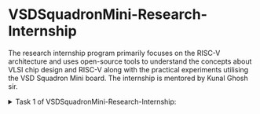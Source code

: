 # VSDSquadronMini-Research-Internship

The research internship program primarily focuses on the RISC-V architecture and uses open-source tools to understand the concepts about VLSI chip design and RISC-V along with the practical experiments utilising the VSD Squadron Mini board. The internship is mentored by Kunal Ghosh sir.

<details>
  <summary>Task 1 of VSDSquadronMini-Research-Internship:</summary>

1. Downloading the Oracle Virtual Machine and Running the software:
![Screenshot 2024-10-23 215729](https://github.com/user-attachments/assets/adf8e54a-cc8f-4cdc-99d2-54c2f1653129)

2. Compilation of a C program:
![Screenshot 2024-10-23 225916](https://github.com/user-attachments/assets/5e583c52-0397-409d-b8f5-b4e39daf7e70)

3. RISC-V objdmp
![Screenshot 2024-10-23 232440](https://github.com/user-attachments/assets/bf11f7ca-fe8c-47fd-a0f2-faca7efd8452)

</details>

